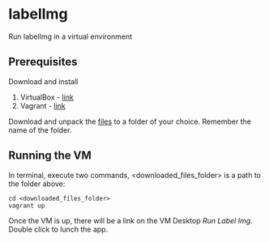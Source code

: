 # labelImg
Run labelImg in a virtual environment

## Prerequisites

Download and install

1. VirtualBox - [link](https://www.virtualbox.org/wiki/Downloads)
2. Vagrant - [link](https://www.vagrantup.com/downloads.html)

Download and unpack the [files](https://github.com/blocksixanalytics/labelImg/archive/master.zip) to a folder of your choice. Remember the name of the folder.

## Running the VM

In terminal, execute two commands, <downloaded_files_folder> is a path to the folder above:
~~~~
cd <downloaded_files_folder>
vagrant up
~~~~

Once the VM is up, there will be a link on the VM Desktop *Run Label Img*. Double click to lunch the app.
